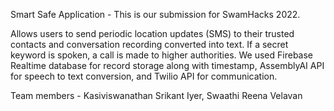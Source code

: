 Smart Safe Application - This is our submission for SwamHacks 2022. 

Allows users to send periodic location updates (SMS) to their trusted contacts and conversation recording converted into text. If a secret keyword is spoken, a call is made to higher authorities. We used Firebase Realtime database for record storage along with timestamp, AssemblyAI API for speech to text conversion, and Twilio API for communication.

Team members - Kasiviswanathan Srikant Iyer, Swaathi Reena Velavan 
